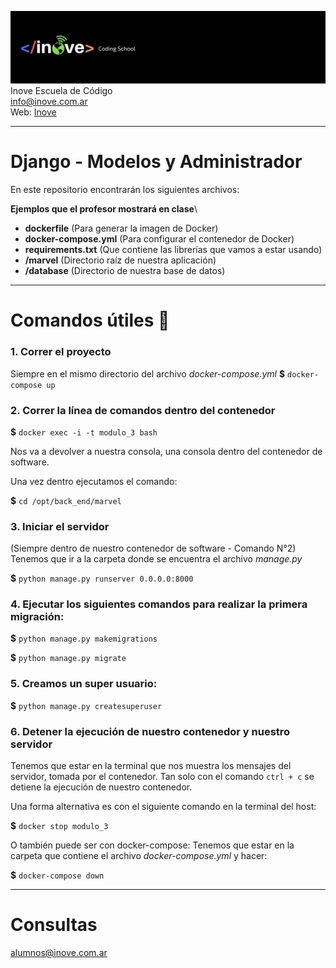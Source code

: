 ![Inove banner](/inove.jpg)
Inove Escuela de Código\
info@inove.com.ar\
Web: [Inove](http://inove.com.ar)

---

# Django - Modelos y Administrador
En este repositorio encontrarán los siguientes archivos:

__Ejemplos que el profesor mostrará en clase__\

* **dockerfile** (Para generar la imagen de Docker)
* **docker-compose.yml** (Para configurar el contenedor de Docker)
* **requirements.txt** (Que contiene las librerías que vamos a estar usando)
* **/marvel** (Directorio raíz de nuestra aplicación)
* **/database** (Directorio de nuestra base de datos)

---

# Comandos útiles 🐋

### 1. Correr el proyecto
Siempre en el mismo directorio del archivo *docker-compose.yml*
**$** `docker-compose up`

### 2. Correr la línea de comandos dentro del contenedor

**$** `docker exec -i -t modulo_3 bash`

Nos va a devolver a nuestra consola, una consola dentro del contenedor de software.


Una vez dentro ejecutamos el comando:

**$** `cd /opt/back_end/marvel` 

### 3. Iniciar el servidor
(Siempre dentro de nuestro contenedor de software - Comando N°2)  
Tenemos que ir a la carpeta donde se encuentra el archivo *manage.py*  

**$** `python manage.py runserver 0.0.0.0:8000`  

### 4. Ejecutar los siguientes comandos para realizar la primera migración:  

**$** `python manage.py makemigrations`

**$** `python manage.py migrate` 

### 5. Creamos un super usuario:  

**$** `python manage.py createsuperuser`

### 6. Detener la ejecución de nuestro contenedor y nuestro servidor
Tenemos que estar en la terminal que nos muestra los mensajes del servidor, tomada por el contenedor.
Tan solo con el comando `ctrl + c`  se detiene la ejecución de nuestro contenedor.  

Una forma alternativa es con el siguiente comando en la terminal del host:

**$** `docker stop modulo_3`  

O también puede ser con docker-compose:
Tenemos que estar en la carpeta que contiene el archivo *docker-compose.yml* y hacer:


**$** `docker-compose down`  

---
# Consultas
alumnos@inove.com.ar